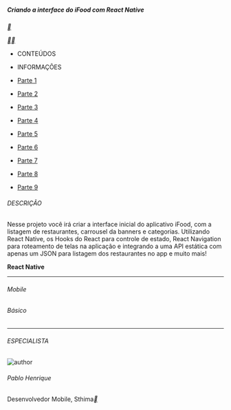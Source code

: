 #####  Criando a interface do iFood com React Native

[**](https://hermes.digitalinnovation.one/lab_projects/files/25081b1a-cba8-4e7d-945c-8453a64238f5.zip)

[**](https://web.dio.me/lab/criando-interface-do-ifood-com-react-native/learning/8a373bbd-0925-456e-a613-8c5827a91187)[**](https://web.dio.me/lab/criando-interface-do-ifood-com-react-native/learning/40c40681-4a5b-40e4-8d2c-cef186fb0631)



- CONTEÚDOS
- INFORMAÇÕES

- [Parte 1](https://web.dio.me/lab/criando-interface-do-ifood-com-react-native/learning/8a373bbd-0925-456e-a613-8c5827a91187)
- [Parte 2](https://web.dio.me/lab/criando-interface-do-ifood-com-react-native/learning/40c40681-4a5b-40e4-8d2c-cef186fb0631)
- [Parte 3](https://web.dio.me/lab/criando-interface-do-ifood-com-react-native/learning/829fa6be-eb44-47dc-be55-9539c6111cf2)
- [Parte 4](https://web.dio.me/lab/criando-interface-do-ifood-com-react-native/learning/d66c2797-fd75-46c9-9274-de3d3505add5)
- [Parte 5](https://web.dio.me/lab/criando-interface-do-ifood-com-react-native/learning/bf23e6ce-625e-4d7e-b69b-36735aee3997)
- [Parte 6](https://web.dio.me/lab/criando-interface-do-ifood-com-react-native/learning/fbf87a92-ba9c-4380-94bd-1512776924b5)
- [Parte 7](https://web.dio.me/lab/criando-interface-do-ifood-com-react-native/learning/09295e4e-0712-42e2-8b5d-54b6efdcea51)
- [Parte 8](https://web.dio.me/lab/criando-interface-do-ifood-com-react-native/learning/c171b4d7-97a6-43dd-886d-40a83ce513a0)
- [Parte 9](https://web.dio.me/lab/criando-interface-do-ifood-com-react-native/learning/b36041c8-0ab0-4b5a-9ff8-76dca7909c57)


###### DESCRIÇÃO

Nesse projeto você irá criar a interface inicial do aplicativo iFood, com a listagem de restaurantes, carrousel da banners e categorias. Utilizando React Native, os Hooks do React para controle de estado, React Navigation para roteamento de telas na aplicação e integrando a uma API estática com apenas um JSON para listagem dos restaurantes no app e muito mais!

**React Native**

------

###### Mobile

###### Básico

------

###### ESPECIALISTA

![author](https://hermes.digitalinnovation.one/users/author/photos/c1ff37a7-a217-4020-8dd7-4f141eda069c.jpg)

###### Pablo Henrique

Desenvolvedor Mobile, Sthima[**](https://www.linkedin.com/in/pablohdev/)